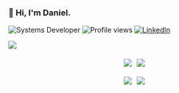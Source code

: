 ### 👋 Hi, I'm Daniel.

![Systems Developer](https://img.shields.io/badge/Systems%20Developer-4c566a?style=flat-square)
![Profile views](https://komarev.com/ghpvc/?username=daniel-akproh&color=blue)
[![LinkedIn](https://img.shields.io/badge/-LinkedIn-2e3440?style=flat-square&logo=linkedin&logoColor=white)](https://www.linkedin.com/in/danielakproh)

<div style="margin-bottom: 20px;">
  <img src="https://github-profile-summary-cards.vercel.app/api/cards/profile-details?username=daniel-akproh&theme=nord_dark">
</div>

<div style="display: flex; gap: 10px; justify-content: center; margin-bottom: 20px;">
  <img src="https://github-profile-summary-cards.vercel.app/api/cards/repos-per-language?username=daniel-akproh&theme=nord_dark">
  <img src="https://github-profile-summary-cards.vercel.app/api/cards/most-commit-language?username=daniel-akproh&theme=nord_dark">
</div>

<div style="display: flex; gap: 10px; justify-content: center;">
  <img src="http://github-profile-summary-cards.vercel.app/api/cards/stats?username=daniel-akproh&theme=nord_dark">
  <img src="http://github-profile-summary-cards.vercel.app/api/cards/productive-time?username=daniel-akproh&theme=nord_dark&utcOffset=-5">
</div>



